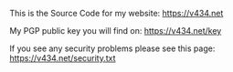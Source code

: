This is the Source Code for my website:
https://v434.net


My PGP public key you will find on: 
https://v434.net/key


If you see any security problems please see this page:
https://v434.net/security.txt

